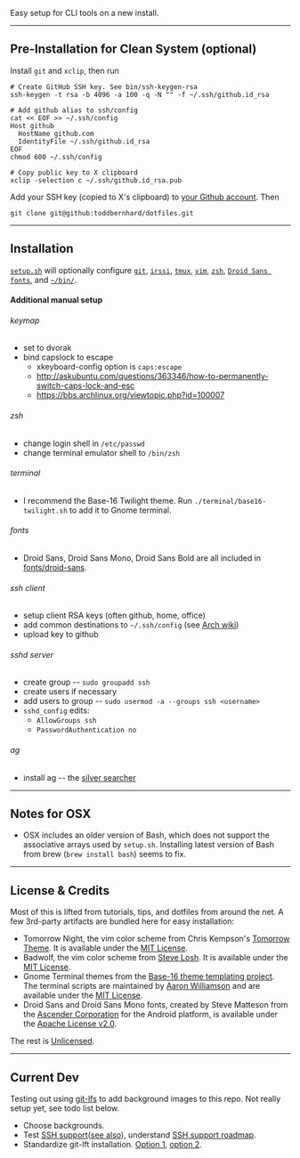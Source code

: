 Easy setup for CLI tools on a new install.

---

## Pre-Installation for Clean System (optional)

Install `git` and `xclip`, then run

```
# Create GitHub SSH key. See bin/ssh-keygen-rsa
ssh-keygen -t rsa -b 4096 -a 100 -q -N "" -f ~/.ssh/github.id_rsa

# Add github alias to ssh/config
cat << EOF >> ~/.ssh/config
Host github
  HostName github.com
  IdentityFile ~/.ssh/github.id_rsa
EOF
chmod 600 ~/.ssh/config

# Copy public key to X clipboard
xclip -selection c ~/.ssh/github.id_rsa.pub
```

Add your SSH key (copied to X's clipboard) to [your Github account](https://github.com/settings/keys). Then

```
git clone git@github:toddbernhard/dotfiles.git
```

---

## Installation

[`setup.sh`](./setup.sh) will optionally configure [`git`](./git), [`irssi`](./irssi), [`tmux`](./tmux), [`vim`](./vim), [`zsh`](./zsh), [`Droid Sans fonts`](./fonts), and [`~/bin/`](./bin).

#### Additional manual setup

###### keymap
- set to dvorak
- bind capslock to escape
  - xkeyboard-config option is `caps:escape`
  - http://askubuntu.com/questions/363346/how-to-permanently-switch-caps-lock-and-esc
  - https://bbs.archlinux.org/viewtopic.php?id=100007

###### zsh
- change login shell in `/etc/passwd`
- change terminal emulator shell to `/bin/zsh`

###### terminal
- I recommend the Base-16 Twilight theme. Run `./terminal/base16-twilight.sh` to add it to Gnome terminal.

###### fonts
- Droid Sans, Droid Sans Mono, Droid Sans Bold are all included in [fonts/droid-sans](https://github.com/toddbernhard/dotfiles/blob/master/fonts/droid-sans).

###### ssh client
- setup client RSA keys (often github, home, office)
- add common destinations to `~/.ssh/config` (see [Arch wiki](https://wiki.archlinux.org/index.php/Secure_Shell#Saving_connection_data_in_ssh_config))
- upload key to github

###### sshd server
- create group -- `sudo groupadd ssh`
- create users if necessary
- add users to group -- `sudo usermod -a --groups ssh <username>`
- `sshd_config` edits:
  - `AllowGroups ssh`
  - `PasswordAuthentication no`

###### ag
- install ag -- the [silver searcher](https://github.com/ggreer/the_silver_searcher)

---

## Notes for OSX

- OSX includes an older version of Bash, which does not support the associative arrays used by `setup.sh`. Installing latest version of Bash from brew (`brew install bash`) seems to fix.

---

## License & Credits

Most of this is lifted from tutorials, tips, and dotfiles from around the net. A few 3rd-party artifacts are bundled here for easy installation:

- Tomorrow Night, the vim color scheme from Chris Kempson's [Tomorrow Theme](https://github.com/chriskempson/tomorrow-theme). It is available under the [MIT License](https://github.com/toddbernhard/dotfiles/blob/master/vim/tomorrow-theme/LICENSE.md).
- Badwolf, the vim color scheme from [Steve Losh](http://stevelosh.com/projects/badwolf). It is available under the [MIT License](https://github.com/toddbernhard/dotfiles/blob/master/vim/badwolf-theme/LICENSE.markdown).
- Gnome Terminal themes from the [Base-16 theme templating project](http://chriskempson.com/projects/base16/). The terminal scripts are maintained by [Aaron Williamson](https://github.com/aaron-williamson/base16-gnome-terminal) and are available under the [MIT License](https://github.com/toddbernhard/dotfiles/blob/master/terminal/License.txt).
- Droid Sans and Droid Sans Mono fonts, created by Steve Matteson from the [Ascender Corporation](http://www.droidfonts.com/) for the Android platform, is available under the [Apache License v2.0](https://github.com/toddbernhard/dotfiles/blob/master/fonts/droid-sans/LICENSE.txt).

The rest is [Unlicensed](https://github.com/toddbernhard/dotfiles/blob/master/UNLICENSE.txt).

---

## Current Dev

Testing out using [git-lfs](https://github.com/git-lfs/git-lfs) to add background images to this repo. Not really setup yet, see todo list below.

- Choose backgrounds.
- Test [SSH support](https://github.com/git-lfs/git-lfs/issues?utf8=%E2%9C%93&q=ssh)([see also](https://www.google.com/search?client=ubuntu&channel=fs&q=git+lft+ssh&ie=utf-8&oe=utf-8#channel=fs&q=git+lfs+ssh)), understand [SSH support roadmap](https://github.com/git-lfs/git-lfs/blob/master/ROADMAP.md).
- Standardize git-lft installation. [Option 1](https://help.github.com/articles/installing-git-large-file-storage/), [option 2](https://packagecloud.io/github/git-lfs/install).
